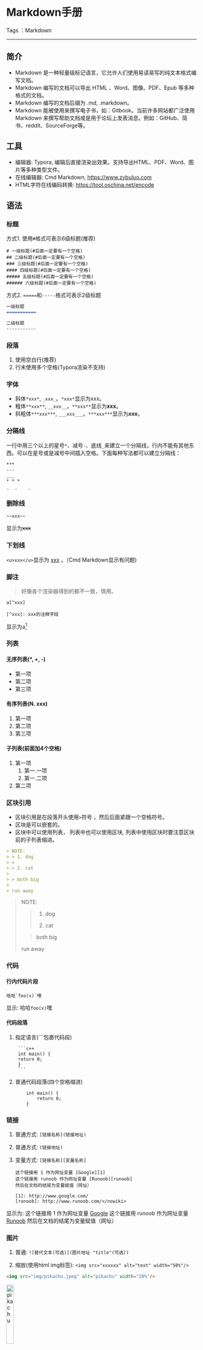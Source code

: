 # Markdown手册

Tags ：Markdown

---

## 简介

* Markdown 是一种轻量级标记语言，它允许人们使用易读易写的纯文本格式编写文档。
* Markdown 编写的文档可以导出 HTML 、Word、图像、PDF、Epub 等多种格式的文档。
* Markdown 编写的文档后缀为 .md, .markdown。
* Markdown 能被使用来撰写电子书，如：Gitbook。当前许多网站都广泛使用 Markdown 来撰写帮助文档或是用于论坛上发表消息。例如：GitHub、简书、reddit、SourceForge等。

## 工具

* 编辑器: Typora, 编辑后直接渲染出效果。支持导出HTML、PDF、Word、图片等多种类型文件。
* 在线编辑器: Cmd Markdown, https://www.zybuluo.com
* HTML字符在线编码转换: https://tool.oschina.net/encode

## 语法

### 标题

方式1. 使用`#`格式可表示6级标题(推荐)
```
# 一级标题(#后面一定要有一个空格)
## 二级标题(#后面一定要有一个空格)
### 三级标题(#后面一定要有一个空格)
#### 四级标题(#后面一定要有一个空格)
##### 五级标题(#后面一定要有一个空格)
###### 六级标题(#后面一定要有一个空格)
```

方式2. `=====`和`-----`格式可表示2级标题
```markdown
一级标题
===========

二级标题
-----------
```

### 段落

1. 使用空白行(推荐)
2. 行末使用多个空格(Typora渲染不支持)

### 字体

* 斜体`*xxx*`, `_xxx_`。`*xxx*`显示为*xxx*。
* 粗体`**xxx**`, `__xxx__`。`**xxx**`显示为**xxx**。
* 斜粗体`***xxx***`, `___xxx___`。`***xxx***`显示为***xxx***。

### 分隔线

一行中用三个以上的星号`*`、减号`-`、底线`_`来建立一个分隔线，行内不能有其他东西。可以在星号或是减号中间插入空格。下面每种写法都可以建立分隔线：
```markdown
***
---
___
* * *
_  _    _
```

### 删除线

    ~~xxx~~
显示为~~xxx~~

### 下划线

`<u>xxx</u>`显示为 <u>xxx</u> 。（Cmd Markdown显示有问题)

### 脚注

> 好像各个渲染器得到的都不一致，慎用。

```
a[^xxx]

[^xxx]: xxx的注释字段
```
显示为a[^xxx]

[^xxx]: xxx的注释字段

### 列表

#### 无序列表(*, +, -)

 * 第一项
 * 第二项
 * 第三项

#### 有序列表(N. xxx)

 1. 第一项
 2. 第二项
 3. 第三项

#### 子列表(前面加4个空格)

 1. 第一项
     1. 第一.一项
     2. 第一.二项
 2. 第二项

### 区块引用

* 区块引用是在段落开头使用`>`符号 ，然后后面紧跟一个空格符号。
* 区块是可以嵌套的。
* 区块中可以使用列表， 列表中也可以使用区块, 列表中使用区块时要注意区块前的子列表缩进。

```markdown
> NOTE:
> > 1. dog
> > 
> > 2. cat
>
> > both big
> 
> run away
```

> NOTE:
> > 1. dog
> > 
> > 2. cat
>
> > both big
> 
> run away

### 代码

#### 行内代码片段

    哈哈`foo(x)`嘿
显示: 哈哈`foo(x)`嘿

#### 代码段落

1. 指定语言(\`\`\`包裹代码段)

        ```c++
        int main() {
        return 0;
        }
        ```

2. 普通代码段落(四个空格缩进)
    ```
        int main() {
            return 0;
        }
    ```

### 链接

1. 普通方式: `[链接名称](链接地址)`
2. 普通方式: `(链接地址)`
3. 变量方式: `[链接名称][变量名称]`

    ```
    这个链接用 1 作为网址变量 [Google][1]
    这个链接用 runoob 作为网址变量 [Runoob][runoob]
    然后在文档的结尾为变量赋值（网址）
    
    [1]: http://www.google.com/
    [runoob]: http://www.runoob.com/</nowiki>
    ```
显示为:
这个链接用 1 作为网址变量 [Google][1]
这个链接用 runoob 作为网址变量 [Runoob][runoob]
然后在文档的结尾为变量赋值（网址）

[1]: http://www.google.com/
[runoob]: http://www.runoob.com/</nowiki>


### 图片

1. 普通: `![替代文本(可选)](图片地址 "title"(可选))`

2. 缩放(使用html img标签): `<img src="xxxxxx" alt="text" width="50%"/>`
```html
<img src="img/pikachu.jpeg" alt="pikachu" width="20%"/>
```
<img src="img/pikachu.jpeg" alt="pikachu" width="20%"/>

3. 图片居中使用html div标签

```
<div align=center>
<img src="img/pikachu.jpeg" alt="pikachu" width="20%"/>
</div>
```

<div align=center>
<img src="img/pikachu.jpeg" alt="pikachu" width="20%"/>
</div>

   

### 表格

表格使用`|`来分隔不同的单元格，使用`-`来分隔表头和其他行。
对齐方式

* `-:` 设置内容和标题栏居右对齐。
* `:-` 设置内容和标题栏居左对齐。
* `:-:` 设置内容和标题栏居中对齐。

```
| 左对齐 | 右对齐 | 居中对齐 |
| :-----| ----: | :----: |
| 单元格 | 单元格 | 单元格 |
| 单元格 | 单元格 | 单元格 |
```
显示为:

| 左对齐 | 右对齐 | 居中对齐 |
| :----- | -----: | :------: |
| 单元格 | 单元格 |  单元格  |
| 单元格 | 单元格 |  单元格  |

### 公式

使用TeX 或 LaTeX 格式的数学公式。提交后，问答和文章页会根据需要加载 Mathjax 对数学公式进行渲染。

#### 行内显示(, 非标准功能，Typora可选支持)

用单个美元符包裹`$...$`, `$f(y)=x^3$`显示为$f(y)=x^3$。

#### 单行显示

可以使用两个美元符包裹`$$...$$`。
```text
$$
 \mathbf{V}_1 \times \mathbf{V}_2 =  \begin{vmatrix}
 \mathbf{i} & \mathbf{j} & \mathbf{k} \\
 \frac{\partial X}{\partial u} & \frac{\partial Y}{\partial u} & 0 \\
 \frac{\partial X}{\partial v} &  \frac{\partial Y}{\partial v} & 0 \\
 \end{vmatrix}
$$
```
显示为:
$$
 \mathbf{V}_1 \times \mathbf{V}_2 =  \begin{vmatrix}
 \mathbf{i} & \mathbf{j} & \mathbf{k} \\
 \frac{\partial X}{\partial u} & \frac{\partial Y}{\partial u} & 0 \\
 \frac{\partial X}{\partial v} &  \frac{\partial Y}{\partial v} & 0 \\
 \end{vmatrix}
$$

## 高级技巧

### 支持的HTML元素

不在 Markdown 涵盖范围之内的标签，都可以直接在文档里面用 HTML 撰写。
目前支持的 HTML 元素有：`<kbd>` `<b>` `<i>` `<em>` `<sup>` `<sub>` `<br>`等 ，如：

    使用<kbd>Ctrl</kbd>+<kbd>Alt</kbd>+<kbd>Del</kbd>重启电脑

显示为: 使用<kbd>Ctrl</kbd>+<kbd>Alt</kbd>+<kbd>Del</kbd>重启电脑

### 转义(\\)

Markdown 支持以下这些符号前面加上反斜杠来帮助插入普通的符号：
```text
\   反斜线
`   反引号
*   星号
_   下划线
{}  花括号
[]  方括号
()  小括号
#   井字号
+   加号
-   减号
.   英文句点
!   感叹号
```

### 下标(`~xxx~`, Typora扩展)
### 上标(`^xxx^`, Typora扩展)
### 高亮(`==xxx==`, Typora扩展)

